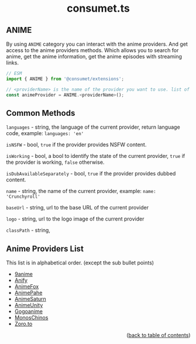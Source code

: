 <h1 align="center">consumet.ts</h1>

<h2>ANIME</h2>

By using `ANIME` category you can interact with the anime providers. And get access to the anime providers methods. Which allows you to search for anime, get the anime information, get the anime episodes with streaming links.

```ts
// ESM
import { ANIME } from '@consumet/extensions';

// <providerName> is the name of the provider you want to use. list of the proivders is below.
const animeProvider = ANIME.<providerName>();
```

## Common Methods

`languages` - string, the language of the current provider, return language code, example: `languages: 'en'`

`isNSFW` - bool, `true` if the provider provides NSFW content.

`isWorking` - bool, a bool to identify the state of the current provider, `true` if the provider is working, `false` otherwise.

`isDubAvailableSeparately` - bool, `true` if the provider provides dubbed content.

`name` - string, the name of the current provider, example: `name: 'Crunchyroll'`

`baseUrl` - string, url to the base URL of the current provider

`logo` - string, url to the logo image of the current provider

`classPath` - string,

## Anime Providers List

This list is in alphabetical order. (except the sub bullet points)

- [9anime](../providers/9anime.md)
- [Anify](../providers/anify.md)
- [AnimeFox](../providers/animefox.md)
- [AnimePahe](../providers/animepahe.md)
- [AnimeSaturn](../providers/animesaturn.md)
- [AnimeUnity](../providers/animeunity.md)
- [Gogoanime](../providers/gogoanime.md)
- [MonosChinos](../providers/monoschinos.md)
- [Zoro.to](../providers/zoro.md)

<p align="end">(<a href="https://github.com/consumet/extensions/blob/master/docs">back to table of contents</a>)</p>
